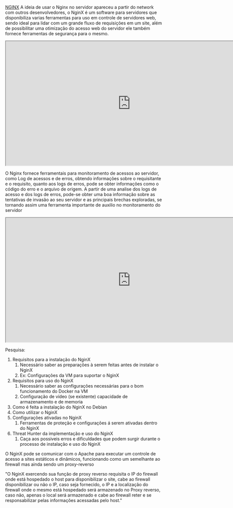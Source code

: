 [NGINX](https://www.hostinger.com.br/tutoriais/o-que-e-nginx#:~:text=NGINX%2C%20pronunciado%20“engine-ex,lançado%20em%20Outubro%20de%202004.) A ideia de usar o Nginx no servidor apareceu a partir do network com outros desenvolvedores, o NginX é um software para servidores que disponibiliza varias ferramentas para uso em controle de servidores web, sendo ideal para lidar com um grande fluxo de requisições em um site, além de possibilitar uma otimização do acesso web do servidor ele também fornece ferramentas de segurança para o mesmo.

<iframe
		  id="inlineFrameExample"
		  title="Inline Frame Example"
		  width="800"
		  height="400"
		  src="https://blog.eveo.com.br/nginx">
	</iframe>

O Nginx fornece ferramentais para monitoramento de acessos ao servidor, como Log de acessos e de erros, obtendo informações sobre o requisitante e o requisito, quanto aos logs de erros, pode se obter informações como o código do erro e o arquivo de origem. A partir de uma analise dos logs de acesso e dos logs de erros, pode-se obter uma boa informação sobre as tentativas de invasão ao seu servidor e as principais brechas exploradas, se tornando assim uma ferramenta importante de auxilio no monitoramento do servidor

<iframe
		  id="inlineFrameExample"
		  title="Inline Frame Example"
		  width="800"
		  height="400"
		  src="https://pt.linkedin.com/advice/1/how-can-you-use-nginx-logs-detect-mitigate-opgae?lang=pt">
</iframe>

Pesquisa:
1. Requisitos para a instalação do NginX
	1. Necessário saber as preparações à serem feitas antes de instalar o NginX
	2. Ex: Configurações da VM para suportar o NginX
2. Requisitos para uso do NginX
	1. Necessário saber as configurações necessárias para o bom funcionamento do Docker na VM
	2. Configuração de vídeo (se existente) capacidade de armazenamento e de memoria
3. Como é feita a instalação do NginX no Debian
4. Como utilizar o NginX
5. Configurações ativadas no NginX
	1. Ferramentas de proteção e configurações á serem ativadas dentro do NginX
6. Threat Hunter da implementação e uso do NginX
	1. Caça aos possiveis erros e dificuldades que podem surgir durante o processo de instalação e uso do NginX

O NginX pode se comunicar com o Apache para executar um controle de acesso a sites estáticos e dinâmicos, funcionando como um semelhante ao firewall mas ainda sendo um proxy-reverso

"O NginX exercendo sua função de proxy reverso requisita o IP do firewall onde está hospedado o host para disponibilizar o site, cabe ao firewall disponibilizar ou não o IP, caso seja fornecido, o IP e a localização do firewall onde o mesmo está hospedado será armazenado no Proxy reverso, caso não, apenas o local será armazenado e cabe ao firewall reter e se responsabilizar pelas informações acessadas pelo host."
